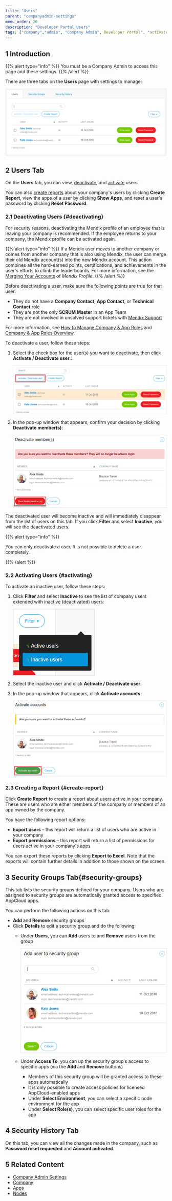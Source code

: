 ```yaml
---
title: "Users"
parent: "companyadmin-settings"
menu_order: 20
description: "Developer Portal Users"
tags: ["company","admin", "Company Admin", Developer Portal", "activate", "deactivate", "user"]
---
```


## 1 Introduction

{{% alert type="info" %}}
You must be a Company Admin to access this page and these settings.
{{% /alert %}}

There are three tabs on the **Users** page with settings to manage:

![](attachments/companyadmin/user-settings.png)

## 2 Users Tab

On the **Users** tab, you can view, [deactivate](#deactivating), and [activate](#activating) users. 

You can also [create reports](#create-report) about your company's users by clicking **Create Report**, view the apps of a user by clicking **Show Apps**, and reset a user's password by clicking **Reset Password**.

### 2.1 Deactivating Users {#deactivating}

For security reasons, deactivating the Mendix profile of an employee that is leaving your company is recommended. If the employee returns to your company, the Mendix profile can be activated again. 

{{% alert type="info" %}}
If a Mendix user moves to another company or comes from another company that is also using Mendix, the user can merge their old Mendix account(s) into the new Mendix account. This action combines all the hard-earned points, certifications, and achievements in the user's efforts to climb the leaderboards. For more information, see the [Merging Your Accounts](../mendix-profile/index#merging) of *Mendix Profile*.
{{% /alert %}}

Before deactivating a user, make sure the following points are true for that user:

* They do not have a **Company Contact**, **App Contact**, or **Technical Contact** role
* They are not the only **SCRUM Master** in an App Team
* They are not involved in unsolved support tickets with [Mendix Support](https://support.mendix.com)

For more information, see [How to Manage Company & App Roles](/developerportal/general/manage-roles) and [Company & App Roles Overview](/developerportal/general/company-app-roles).

To deactivate a user, follow these steps:

1.  Select the check box for the user(s) you want to deactivate, then click **Activate / Deactivate user**.:

	![](attachments/companyadmin/deactivate-select.png)

2.  In the pop-up window that appears, confirm your decision by clicking **Deactivate member(s)**:

	![](attachments/companyadmin/deactivate-confirm.png)

The deactivated user will become inactive and will immediately disappear from the list of users on this tab. If you click **Filter** and select **Inactive**, you will see the deactivated users.

{{% alert type="info" %}}

You can only deactivate a user. It is not possible to delete a user completely.

{{% /alert %}}

### 2.2 Activating Users {#activating}

To activate an inactive user, follow these steps:

1.  Click **Filter** and select **Inactive** to see the list of company users extended with inactive (deactivated) users:

	![](attachments/companyadmin/deactivate-filter2.png)

2. Select the inactive user and click **Activate / Deactivate user**.
3. In the pop-up window that appears, click **Activate accounts**.         

    ![](attachments/companyadmin/activate.png) 

### 2.3 Creating a Report {#create-report}

Click **Create Report** to create a report about users active in your company. These are users who are either members of the company or members of an app owned by the company.

You have the following report options:

* **Export users** – this report will return a list of users who are active in your company
* **Export permissions** – this report will return a list of permissions for users active in your company's apps

You can export these reports by clicking **Export to Excel**. Note that the exports will contain further details in addition to those shown on the screen.

## 3 Security Groups Tab{#security-groups}

This tab lists the security groups defined for your company. Users who are assigned to security groups are automatically granted access to specified AppCloud apps.

You can perform the following actions on this tab:

* **Add** and **Remove** security groups
* Click **Details** to edit a security group and do the following:
    * Under **Users**, you can **Add** users to and **Remove** users from the group

      ![](attachments/companyadmin/add-user.png)

    * Under **Access To**, you can up the security group's access to specific apps (via the **Add** and **Remove** buttons) 
        * Members of this security group will be granted access to these apps automatically
        * It is only possible to create access policies for licensed AppCloud-enabled apps
        * Under **Select Environment**, you can select a specific node environment for the app
        * Under **Select Role(s)**, you can select specific user roles for the app

## 4 Security History Tab

On this tab, you can view all the changes made in the company, such as **Password reset requested** and **Account activated**.

## 5 Related Content

* [Company Admin Settings](companyadmin-settings)
* [Company](company)
* [Apps](apps)
* [Nodes](nodes)
